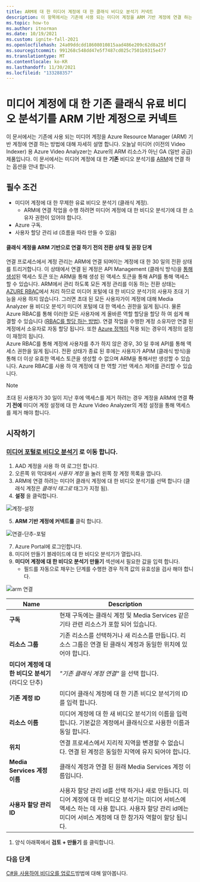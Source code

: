 ```yaml
---
title: ARM에 대 한 미디어 계정에 대 한 클래식 비디오 분석기 커넥트
description: 이 항목에서는 기존에 사용 되는 미디어 계정을 ARM 기반 계정에 연결 하는 방법을 설명 합니다.
ms.topic: how-to
ms.author: itnorman
ms.date: 10/19/2021
ms.custom: ignite-fall-2021
ms.openlocfilehash: 24a09ddcdd18608010815aad486e209c62d8a25f
ms.sourcegitcommit: 991268c548dd47e5f7487cd025c7501b9315e477
ms.translationtype: MT
ms.contentlocale: ko-KR
ms.lasthandoff: 11/30/2021
ms.locfileid: "133288357"
---
```

# <a name="connect-an-existing-classic-paid-video-analyzer-for-media-account-to-arm-based-account"></a>미디어 계정에 대 한 기존 클래식 유료 비디오 분석기를 ARM 기반 계정으로 커넥트  

이 문서에서는 기존에 사용 되는 미디어 계정을 Azure Resource Manager (ARM) 기반 계정에 연결 하는 방법에 대해 자세히 설명 합니다.
오늘날 미디어 (이전의 Video Indexer) 용 Azure Video Analyzer는 Azure의 ARM 리소스가 아닌 GA (일반 공급) 제품입니다.
이 문서에서는 미디어 계정에 대 한 **기존** 비디오 분석기를 [ARM][docs-arm-overview]에 연결 하는 옵션을 안내 합니다.

## <a name="prerequisites"></a>필수 조건

* 미디어 계정에 대 한 무제한 유료 비디오 분석기 (클래식 계정).
  * ARM에 연결 작업을 수행 하려면 미디어 계정에 대 한 비디오 분석기에 대 한 소유자 권한이 있어야 합니다.
* Azure 구독.
* 사용자 할당 관리 id (흐름을 따라 만들 수 있음)

#### <a name="transition-state-and-recommended-steps-before-connecting-a-classic-account-to-be-arm-based"></a>클래식 계정을 ARM 기반으로 연결 하기 전의 전환 상태 및 권장 단계

연결 프로세스에서 계정 관리는 ARM에 연결 되며이는 계정에 대 한 30 일의 전환 상태를 트리거합니다. 이 상태에서 연결 된 계정은 API Management (클래식 방식)을 [통해 생성](https://aka.ms/avam-dev-portal)된 액세스 토큰 또는 ARM을 통해 생성 된 액세스 토큰을 통해 API를 통해 액세스할 수 있습니다. ARM에서 관리 하도록 모든 계정 관리를 이동 하는 전환 상태는 [AZURE RBAC][docs-rbac-overview]에서 처리 하므로 미디어 포털에 대 한 비디오 분석기의 사용자 초대 기능을 사용 하지 않습니다. 그러면 초대 된 모든 사용자가이 계정에 대해 Media Analyzer 용 비디오 분석기 미디어 포털에 대 한 액세스 권한을 잃게 됩니다. 물론 Azure RBAC를 통해 이러한 모든 사용자에 게 올바른 역할 할당을 할당 하 여 쉽게 해결할 수 있습니다 ([RBAC를 할당 하는 방법][docs-rbac-assignment]). 연결 작업을 수행한 계정 소유자만 연결 된 계정에서 소유자로 자동 할당 됩니다. 또한 [Azure 정책이][docs-governance-policy] 적용 되는 경우이 계정의 설정이 재정의 됩니다.     
Azure RBAC를 통해 계정에 사용자를 추가 하지 않은 경우, 30 일 후에 API를 통해 액세스 권한을 잃게 됩니다. 전환 상태가 종료 된 후에는 사용자가 APIM (클래식 방식)을 통해 더 이상 유효한 액세스 토큰을 생성할 수 없으며 ARM을 통해서만 생성할 수 있습니다. Azure RBAC를 사용 하 여 계정에 대 한 역할 기반 액세스 제어를 관리할 수 있습니다.

> [!NOTE]
> 초대 된 사용자가 30 일이 지난 후에 액세스를 제거 하려는 경우 계정을 ARM에 연결 **하기 전에** 미디어 계정 설정에 대 한 Azure Video Analyzer의 계정 설정을 통해 액세스를 제거 해야 합니다. 

## <a name="get-started"></a>시작하기

### <a name="browse-to-video-analyzer-for-media-portal"></a>[미디어 포털로 비디오 분석기](https://aka.ms/vi-portal-link) 로 이동 합니다.

1. AAD 계정을 사용 하 여 로그인 합니다.
1. 오른쪽 위 막대에서 *사용자 계정* 을 눌러 왼쪽 창 계정 목록을 엽니다.
3. ARM에 연결 하려는 미디어 클래식 계정에 대 한 비디오 분석기를 선택 합니다 (클래식 계정은 *클래식 태그로* 태그가 지정 됨).
4. **설정** 을 클릭합니다.

  ![계정-설정](media/connect-classic-account-to-arm/user-account-settings.png)
   
5. **ARM 기반 계정에 커넥트를** 클릭 합니다.

  ![연결-단추-포털](media/connect-classic-account-to-arm/connect-button.png)

7. Azure Portal에 로그인합니다.
8. 미디어 만들기 블레이드에 대 한 비디오 분석기가 열립니다.
10. **미디어 계정에 대 한 비디오 분석기 만들기** 섹션에서 필요한 값을 입력 합니다.
    * 필드를 자동으로 채우는 단계를 수행한 경우 적격 값의 유효성을 검사 해야 합니다.

 ![arm 연결](media/connect-classic-account-to-arm/connect-blade-new.png)

 | Name | Description |
 | ---|---|
 |**구독**| 현재 구독에는 클래식 계정 및 Media Services 같은 기타 관련 리소스가 포함 되어 있습니다.|
 |**리소스 그룹**|기존 리소스를 선택하거나 새 리소스를 만듭니다. 리소스 그룹은 연결 된 클래식 계정과 동일한 위치에 있어야 합니다.|
 |**미디어 계정에 대 한 비디오 분석기** (라디오 단추)| *"기존 클래식 계정 연결"* 을 선택 합니다.|
 |**기존 계정 ID**| 미디어 클래식 계정에 대 한 기존 비디오 분석기의 ID를 입력 합니다.|
 |**리소스 이름**|미디어 계정에 대 한 새 비디오 분석기의 이름을 입력 합니다. 기본값은 계정에서 클래식으로 사용한 이름과 동일 합니다.|
 |**위치**|연결 프로세스에서 지리적 지역을 변경할 수 없습니다. 연결 된 계정은 동일한 지역에 유지 되어야 합니다. |
 |**Media Services 계정 이름**|클래식 계정과 연결 된 원래 Media Services 계정 이름입니다.|
 |**사용자 할당 관리 ID**|사용자 할당 관리 id를 선택 하거나 새로 만듭니다. 미디어 계정에 대 한 비디오 분석기는 미디어 서비스에 액세스 하는 데 사용 합니다. 사용자 할당 관리 id에는 미디어 서비스 계정에 대 한 참가자 역할이 할당 됩니다.|

1. 양식 아래쪽에서 **검토 + 만들기** 를 클릭합니다.

### <a name="next-steps"></a>다음 단계

[C#을 사용하여 비디오를 업로드](https://github.com/Azure-Samples/media-services-video-indexer/tree/master/ApiUsage/ArmBased)방법에 대해 알아봅니다.
  
<!-- links -->
[docs-arm-overview]: ../../azure-resource-manager/management/overview.md
[docs-rbac-overview]: ../../role-based-access-control/overview.md
[docs-rbac-assignment]: ../../role-based-access-control/role-assignments-portal.md
[docs-governance-policy]: ../../governance/policy/overview.md
